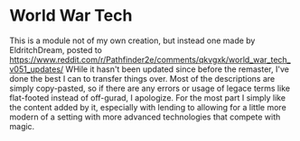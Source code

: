 # World War Tech
This is a module not of my own creation, but instead one made by EldritchDream, posted to https://www.reddit.com/r/Pathfinder2e/comments/qkvgxk/world_war_tech_v051_updates/
WHile it hasn't been updated since before the remaster, I've done the best I can to transfer things over. Most of the descriptions are simply copy-pasted, so if there are any errors or usage of legace terms like flat-footed instead of off-gurad, I apologize. For the most part I simply like the content added by it, especially with lending to allowing for a little more modern of a setting with more advanced technologies that compete with magic.
